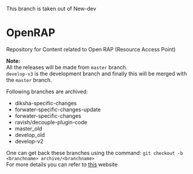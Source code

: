 This branch is taken out of New-dev  
  
# OpenRAP  
Repository for Content related to Open RAP (Resource Access Point)   
  
**Note:**  
All the releases will be made from `master` branch.  
`develop-v3` is the development branch and finally this will be merged with the `master` branch.  

Following branches are archived: 
* diksha-specific-changes
* forwater-specific-changes-update
* forwater-specific-changes
* ravish/decouple-plugin-code
* master_old
* develop_old
* develop-v2  

One can get back these branches using the command: `git checkout -b <branchname> archive/<branchname>`  
For more details you can refer to [this](https://stackoverflow.com/questions/1307114/how-can-i-archive-git-branches/4292670#4292670) website


